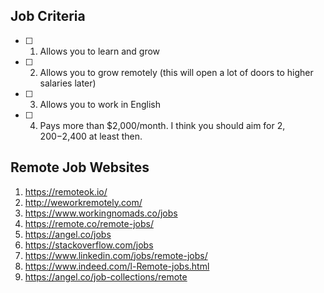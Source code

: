 ## Job Criteria

- [ ] 1. Allows you to learn and grow
- [ ] 2. Allows you to grow remotely (this will open a lot of doors to higher salaries later)
- [ ] 3. Allows you to work in English
- [ ] 4. Pays more than $2,000/month. I think you should aim for $2,200-$2,400 at least then.

## Remote Job Websites

1. https://remoteok.io/
2. http://weworkremotely.com/
3. https://www.workingnomads.co/jobs
4. https://remote.co/remote-jobs/
5. https://angel.co/jobs
6. https://stackoverflow.com/jobs
7. https://www.linkedin.com/jobs/remote-jobs/
8. https://www.indeed.com/l-Remote-jobs.html
9. https://angel.co/job-collections/remote
